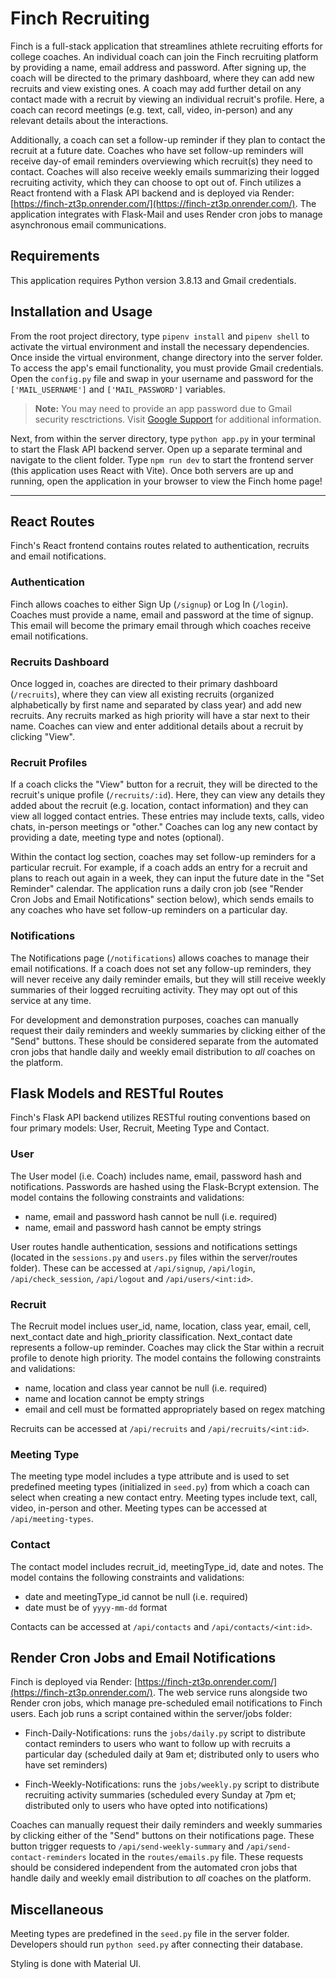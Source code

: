 # Finch Recruiting

Finch is a full-stack application that streamlines athlete recruiting efforts for college coaches. An individual coach can join the Finch recruiting platform by providing a name, email address and password. After signing up, the coach will be directed to the primary dashboard, where they can add new recruits and view existing ones. A coach may add further detail on any contact made with a recruit by viewing an individual recruit's profile. Here, a coach can record meetings (e.g. text, call, video, in-person) and any relevant details about the interactions.

Additionally, a coach can set a follow-up reminder if they plan to contact the recruit at a future date. Coaches who have set follow-up reminders will receive day-of email reminders overviewing which recruit(s) they need to contact. Coaches will also receive weekly emails summarizing their logged recruiting activity, which they can choose to opt out of. Finch utilizes a React frontend with a Flask API backend and is deployed via Render: [https://finch-zt3p.onrender.com/](https://finch-zt3p.onrender.com/). The application integrates with Flask-Mail and uses Render cron jobs to manage asynchronous email communications.

## Requirements

This application requires Python version 3.8.13 and Gmail credentials.

## Installation and Usage

From the root project directory, type `pipenv install` and `pipenv shell` to activate the virtual environment and install the necessary dependencies. Once inside the virtual environment, change directory into the server folder. To access the app's email functionality, you must provide Gmail credentials. Open the `config.py` file and swap in your username and password for the `['MAIL_USERNAME']` and `['MAIL_PASSWORD']` variables.
> **Note:** You may need to provide an app password due to Gmail security resctrictions. Visit [Google Support](https://support.google.com/accounts/answer/185833?hl=en) for additional information.

Next, from within the server directory, type `python app.py` in your terminal to start the Flask API backend server. Open up a separate terminal and navigate to the client folder. Type `npm run dev` to start the frontend server (this application uses React with Vite). Once both servers are up and running, open the application in your browser to view the Finch home page!

-----

## React Routes

Finch's React frontend contains routes related to authentication, recruits and email notifications.

### Authentication

Finch allows coaches to either Sign Up (`/signup`) or Log In (`/login`). Coaches must provide a name, email and password at the time of signup. This email will become the primary email through which coaches receive email notifications.

### Recruits Dashboard

Once logged in, coaches are directed to their primary dashboard (`/recruits`), where they can view all existing recruits (organized alphabetically by first name and separated by class year) and add new recruits. Any recruits marked as high priority will have a star next to their name. Coaches can view and enter additional details about a recruit by clicking "View".

### Recruit Profiles

If a coach clicks the "View" button for a recruit, they will be directed to the recruit's unique profile (`/recruits/:id`). Here, they can view any details they added about the recruit (e.g. location, contact information) and they can view all logged contact entries. These entries may include texts, calls, video chats, in-person meetings or "other." Coaches can log any new contact by providing a date, meeting type and notes (optional).

Within the contact log section, coaches may set follow-up reminders for a particular recruit. For example, if a coach adds an entry for a recruit and plans to reach out again in a week, they can input the future date in the "Set Reminder" calendar. The application runs a daily cron job (see "Render Cron Jobs and Email Notifications" section below), which sends emails to any coaches who have set follow-up reminders on a particular day.

### Notifications

The Notifications page (`/notifications`) allows coaches to manage their email notifications. If a coach does not set any follow-up reminders, they will never receive any daily reminder emails, but they will still receive weekly summaries of their logged recruiting activity. They may opt out of this service at any time.

For development and demonstration purposes, coaches can manually request their daily reminders and weekly summaries by clicking either of the "Send" buttons. These should be considered separate from the automated cron jobs that handle daily and weekly email distribution to *all* coaches on the platform.

## Flask Models and RESTful Routes

Finch's Flask API backend utilizes RESTful routing conventions based on four primary models: User, Recruit, Meeting Type and Contact.

### User

The User model (i.e. Coach) includes name, email, password hash and notifications. Passwords are hashed using the Flask-Bcrypt extension. The model contains the following constraints and validations:
- name, email and password hash cannot be null (i.e. required)
- name, email and password hash cannot be empty strings

User routes handle authentication, sessions and notifications settings (located in the `sessions.py` and `users.py` files within the server/routes folder). These can be accessed at `/api/signup`, `/api/login`, `/api/check_session`, `/api/logout` and `/api/users/<int:id>`.

### Recruit

The Recruit model inclues user_id, name, location, class year, email, cell, next_contact date and high_priority classification. Next_contact date represents a follow-up reminder. Coaches may click the Star within a recruit profile to denote high priority. The model contains the following constraints and validations:
- name, location and class year cannot be null (i.e. required)
- name and location cannot be empty strings
- email and cell must be formatted appropriately based on regex matching

Recruits can be accessed at `/api/recruits` and `/api/recruits/<int:id>`.

### Meeting Type

The meeting type model includes a type attribute and is used to set predefined meeting types (initialized in `seed.py`) from which a coach can select when creating a new contact entry. Meeting types include text, call, video, in-person and other. Meeting types can be accessed at `/api/meeting-types`.

### Contact

The contact model includes recruit_id, meetingType_id, date and notes. The model contains the following constraints and validations:
- date and meetingType_id cannot be null (i.e. required)
- date must be of `yyyy-mm-dd` format

Contacts can be accessed at `/api/contacts` and `/api/contacts/<int:id>`.

## Render Cron Jobs and Email Notifications

Finch is deployed via Render: [https://finch-zt3p.onrender.com/](https://finch-zt3p.onrender.com/). The web service runs alongside two Render cron jobs, which manage pre-scheduled email notifications to Finch users. Each job runs a script contained within the server/jobs folder:
- Finch-Daily-Notifications: runs the `jobs/daily.py` script to distribute contact reminders to users who want to follow up with recruits a particular day (scheduled daily at 9am et; distributed only to users who have set reminders)

- Finch-Weekly-Notifications: runs the `jobs/weekly.py` script to distribute recruiting activity summaries (scheduled every Sunday at 7pm et; distributed only to users who have opted into notifications)

Coaches can manually request their daily reminders and weekly summaries by clicking either of the "Send" buttons on their notifications page. These button trigger requests to `/api/send-weekly-summary` and `/api/send-contact-reminders` located in the `routes/emails.py` file. These requests should be considered independent from the automated cron jobs that handle daily and weekly email distribution to *all* coaches on the platform.

## Miscellaneous

Meeting types are predefined in the `seed.py` file in the server folder. Developers should run `python seed.py` after connecting their database.

Styling is done with Material UI.